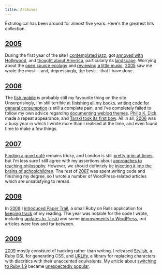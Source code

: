 ```yaml
---
title: Archives
---
```


Extralogical has been around for almost five years. Here's the greatest hits
collection.


[2005]($root/2005)
------------------

During the first year of the site I [contemplated jazz][jazz], got
[annoyed with Hollywood][faces], and [thought about America][empty],
particularly its [landscape][ormerod]. Worrying about the
[open source ecology][ecology] and [reviewing a little music][music],
[2005]($root/2005) saw me wrote the most---and, depressingly, the best---that I
have done.

  [jazz]:    $root/2005/03/contemplating-jazz
  [faces]:   $root/2005/05/faces-of-evil
  [empty]:   $root/2005/03/the-big-empty
  [ormerod]: $root/2005/03/ormerods-america
  [ecology]: $root/2005/11/open-source-ecology
  [music]:   $root/2005/12/top-5-of-2005


[2006]($root/2006)
------------------

The [fish mobile][mobile] is probably still my favourite thing on the site.
Unsurprisingly, I'm still terrible at [finishing all my books][reading],
[writing code for general consumption][pubpriv] is still a complete pain, and
I've completely failed to follow my own advice regarding
[documenting weblog themes][docs]. [Philip K. Dick][pkd] made a repeat
appearance, and [Tarski took its first bow][tarski]. All in all,
[2006]($root/2006) was a busy year in which I wrote more than I realised at the
time, and even found time to make a few things.

  [mobile]:  $root/2006/01/fish-mobile
  [reading]: $root/2006/01/too-much-and-not-enough
  [pubpriv]: $root/2006/02/public-private-code
  [docs]:    $root/2006/02/weblog-theme-documentation
  [pkd]:     $root/2006/12/rotoscope
  [tarski]:  $root/2006/02/introducing-tarski


[2007]($root/2007)
------------------

[Finding a good café][cafe] remains tricky, and London is still
[pretty grim at times][london], but I'm less sure I still agree with my
assertions about [approaches to teaching philosophy][teaching]. However, we
should definitely be
[injecting it into the brains of schoolchildren][education]. The rest of
[2007]($root/2007) was spent writing code and finishing my degree, so I wrote a
number of WordPress-related articles which are unsatisfying to reread.

  [cafe]:      $root/2007/02/cup-of-tea
  [london]:    $root/2007/07/no-smoking
  [teaching]:  $root/2007/02/approaches-to-teaching-philosophy
  [education]: $root/2007/02/all-in-plato


[2008]($root/2008)
------------------

In [2008]($root/2008) I [introduced Paper Trail][papertrail], a small Ruby on
Rails application for [keeping track][books] of my reading. The year was
notable for the code I wrote, including [updates to Tarski][tarski2] and some
[improvements to WordPress][themes], but articles were few and far between.

  [papertrail]: $root/2008/11/bookkeeping
  [books]:      http://books.extralogical.net
  [tarski2]:    $root/2008/07/the-state-of-the-art
  [themes]:     $root/2008/08/theme-inheritance


[2009]($root/2009)
------------------

[2009]($root/2009) mostly consisted of hacking rather than writing. I released
[Stylish][stylish], a Ruby DSL for generating CSS, and [URLify][urlify], a
library for replacing characters with diacritics with their unaccented
equivalents. My article about [switching to Ruby 1.9][ruby19] became
[unexpectedly popular][r19yc].

  [stylish]: $root/2009/05/generating-css-with-stylish
  [urlify]:  $root/2009/06/paper-cuts
  [ruby19]:  $root/2009/07/ruby-one-niner
  [r19yc]:   http://news.ycombinator.com/item?id=782012
